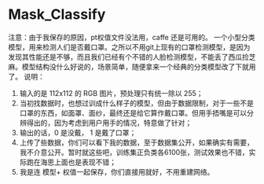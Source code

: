 # Mask_Classify
注意：由于我保存的原因，pt权值文件没法用，caffe 还是可用的。
一个小型分类模型，用来检测人们是否戴口罩。之所以不用git上现有的口罩检测模型，是因为发现其性能还是不够，而且我们已经有个不错的人脸检测模型，不能丢了西瓜捡芝麻。模型结构没什么好说的，场景简单，随便拿来一个经典的分类模型改了下就用了。
说明：
1. 输入的是 112x112 的 RGB 图片，预处理只有统一除以 255；
2. 当初找数据时，也想过训成什么样子的模型，但由于数据限制，对于一些不是口罩的东西，如面罩、面纱，最终还是给它算作戴口罩。但用手捂嘴是可以分辨得出的，因为考虑到用户用手的情况，特意做了针对；
3. 输出的话，0 是没戴， 1 是戴了口罩；
4. 上传了些数据，你们可以看下我的数据，至于数据集公开，如果确实有需要，我不介意公开。暂时就这些吧，训练集正负类各6100张，测试效果也不错，实际跑在海思上面也是表现不错；
5. 我是连 模型+ 权值一起保存，你们直接用就好，不用重建网络。
